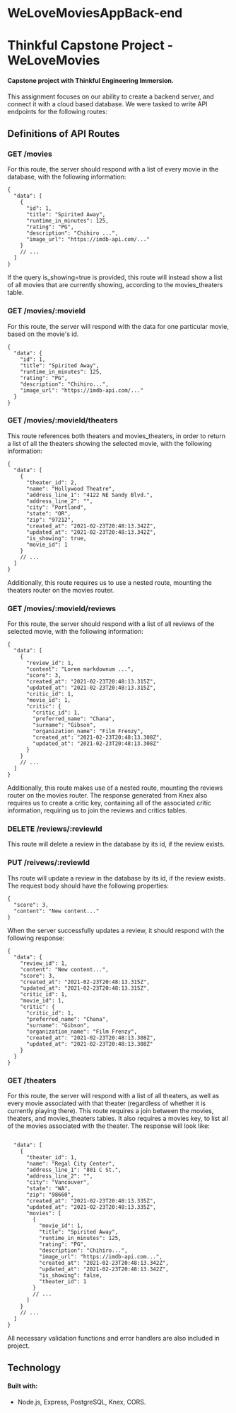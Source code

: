 # WeLoveMoviesAppBack-end
# Thinkful Capstone Project - WeLoveMovies
#### Capstone project with Thinkful Engineering Immersion. 

This assignment focuses on our ability to create a backend server, and connect it with a cloud based database.  We were tasked to write API endpoints for the following routes:


## Definitions of API Routes

### GET /movies
For this route, the server should respond with a list of every movie in the database, with the following information:

```
{
  "data": [
    {
      "id": 1,
      "title": "Spirited Away",
      "runtime_in_minutes": 125,
      "rating": "PG",
      "description": "Chihiro ...",
      "image_url": "https://imdb-api.com/..."
    }
    // ...
  ]
}
```
If the query is_showing=true is provided, this route will instead show a list of all movies that are currently showing, according to the movies_theaters table.

### GET /movies/:movieId
For this route, the server will respond with the data for one particular movie, based on the movie's id.

```
{
  "data": {
    "id": 1,
    "title": "Spirited Away",
    "runtime_in_minutes": 125,
    "rating": "PG",
    "description": "Chihiro...",
    "image_url": "https://imdb-api.com/..."
  }
}
```
### GET /movies/:movieId/theaters
This route references both theaters and movies_theaters, in order to return a list of all the theaters showing the selected movie, with the following information:

```
{
  "data": [
    {
      "theater_id": 2,
      "name": "Hollywood Theatre",
      "address_line_1": "4122 NE Sandy Blvd.",
      "address_line_2": "",
      "city": "Portland",
      "state": "OR",
      "zip": "97212",
      "created_at": "2021-02-23T20:48:13.342Z",
      "updated_at": "2021-02-23T20:48:13.342Z",
      "is_showing": true,
      "movie_id": 1
    }
    // ...
  ]
}
```
Additionally, this route requires us to use a nested route, mounting the theaters router on the movies router.

### GET /movies/:movieId/reviews
For this route, the server should respond with a list of all reviews of the selected movie, with the following information:

```
{
  "data": [
    {
      "review_id": 1,
      "content": "Lorem markdownum ...",
      "score": 3,
      "created_at": "2021-02-23T20:48:13.315Z",
      "updated_at": "2021-02-23T20:48:13.315Z",
      "critic_id": 1,
      "movie_id": 1,
      "critic": {
        "critic_id": 1,
        "preferred_name": "Chana",
        "surname": "Gibson",
        "organization_name": "Film Frenzy",
        "created_at": "2021-02-23T20:48:13.308Z",
        "updated_at": "2021-02-23T20:48:13.308Z"
      }
    }
    // ...
  ]
}
```
Additionally, this route makes use of a nested route, mounting the reviews router on the movies router.  The response generated from Knex also requires us to
create a critic key, containing all of the associated critic information, requiring us to join the reviews and critics tables.

### DELETE /reviews/:reviewId
This route will delete a review in the database by its id, if the review exists.

### PUT /reivews/:reviewId
Ths route will update a review in the database by its id, if the review exists.  The request body should have the following properties:
```
{
  "score": 3,
  "content": "New content..."
}
```
When the server successfully updates a review, it should respond with the following response:

```
{
  "data": {
    "review_id": 1,
    "content": "New content...",
    "score": 3,
    "created_at": "2021-02-23T20:48:13.315Z",
    "updated_at": "2021-02-23T20:48:13.315Z",
    "critic_id": 1,
    "movie_id": 1,
    "critic": {
      "critic_id": 1,
      "preferred_name": "Chana",
      "surname": "Gibson",
      "organization_name": "Film Frenzy",
      "created_at": "2021-02-23T20:48:13.308Z",
      "updated_at": "2021-02-23T20:48:13.308Z"
    }
  }
}
```

### GET /theaters
For this route, the server will respond with a list of all theaters, as well as every movie associated with that theater (regardless of whether it is currently playing there). This route requires a join between the movies, theaters, and movies_theaters tables. It also requires a movies key, to list all of the movies
associated with the theater.  The response will look like:

```

  "data": [
    {
      "theater_id": 1,
      "name": "Regal City Center",
      "address_line_1": "801 C St.",
      "address_line_2": "",
      "city": "Vancouver",
      "state": "WA",
      "zip": "98660",
      "created_at": "2021-02-23T20:48:13.335Z",
      "updated_at": "2021-02-23T20:48:13.335Z",
      "movies": [
        {
          "movie_id": 1,
          "title": "Spirited Away",
          "runtime_in_minutes": 125,
          "rating": "PG",
          "description": "Chihiro...",
          "image_url": "https://imdb-api.com...",
          "created_at": "2021-02-23T20:48:13.342Z",
          "updated_at": "2021-02-23T20:48:13.342Z",
          "is_showing": false,
          "theater_id": 1
        }
        // ...
      ]
    }
    // ...
  ]
}
```

All necessary validation functions and error handlers are also included in project.

## Technology
#### Built with:
  * Node.js, Express, PostgreSQL, Knex, CORS.
  
